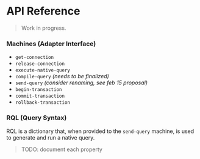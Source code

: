 # API Reference

> Work in progress.

### Machines (Adapter Interface)

+ `get-connection`
+ `release-connection`
+ `execute-native-query`
+ `compile-query`  _(needs to be finalized)_
+ `send-query`  _(consider renaming, see feb 15 proposal)_
+ `begin-transaction`
+ `commit-transaction`
+ `rollback-transaction`



### RQL (Query Syntax)

RQL is a dictionary that, when provided to the `send-query` machine, is used to generate and run a native query.

> TODO: document each property
